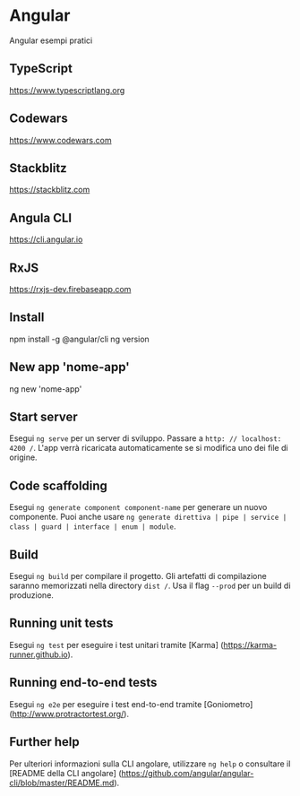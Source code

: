 # Angular
Angular esempi pratici

## TypeScript
https://www.typescriptlang.org

## Codewars
https://www.codewars.com

## Stackblitz
https://stackblitz.com

## Angula CLI
https://cli.angular.io

## RxJS
https://rxjs-dev.firebaseapp.com

## Install
npm install -g @angular/cli
ng version

## New app 'nome-app'
ng new 'nome-app'

## Start server
Esegui `ng serve` per un server di sviluppo. Passare a `http: // localhost: 4200 /`. L'app verrà ricaricata automaticamente se si modifica uno dei file di origine.

## Code scaffolding
Esegui `ng generate component component-name` per generare un nuovo componente. Puoi anche usare `ng generate direttiva | pipe | service | class | guard | interface | enum | module`.

## Build
Esegui `ng build` per compilare il progetto. Gli artefatti di compilazione saranno memorizzati nella directory `dist /`. Usa il flag `--prod` per un build di produzione.

## Running unit tests
Esegui `ng test` per eseguire i test unitari tramite [Karma] (https://karma-runner.github.io).

## Running end-to-end tests
Esegui `ng e2e` per eseguire i test end-to-end tramite [Goniometro] (http://www.protractortest.org/).

## Further help
Per ulteriori informazioni sulla CLI angolare, utilizzare `ng help` o consultare il [README della CLI angolare] (https://github.com/angular/angular-cli/blob/master/README.md).


